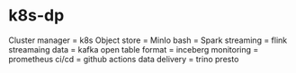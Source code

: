 # k8s-dp

Cluster manager = k8s
Object store = MinIo
bash = Spark
streaming  = flink
streamaing data = kafka
open table format = inceberg
monitoring = prometheus 
ci/cd = github actions
data delivery = trino presto